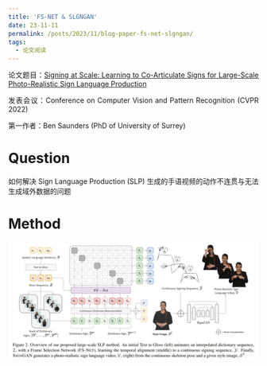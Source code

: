 ```yaml
---
title: 'FS-NET & SLGNGAN'
date: 23-11-11
permalink: /posts/2023/11/blog-paper-fs-net-slgngan/
tags:
  - 论文阅读
---
```


<p style="text-align:justify; text-justify:inter-ideograph;"> 论文题目：<a href="https://openaccess.thecvf.com/content/CVPR2022/html/Saunders_Signing_at_Scale_Learning_to_Co-Articulate_Signs_for_Large-Scale_Photo-Realistic_CVPR_2022_paper.html" target="_blank" title="FS-NET & SIGNGAN">Signing at Scale: Learning to Co-Articulate Signs for Large-Scale Photo-Realistic Sign Language Production</a></p>

<p style="text-align:justify; text-justify:inter-ideograph;">发表会议：Conference on Computer Vision and Pattern Recognition (CVPR 2022)</p>

第一作者：Ben Saunders (PhD of University of Surrey)

Question
===

<p style="text-align:justify; text-justify:inter-ideograph;">如何解决 Sign Language Production (SLP) 生成的手语视频的动作不连贯与无法生成域外数据的问题</p>

Method
===

![FS-NET & SIGNGAN](/images/paper_FS-Net-SignGAN.png)
